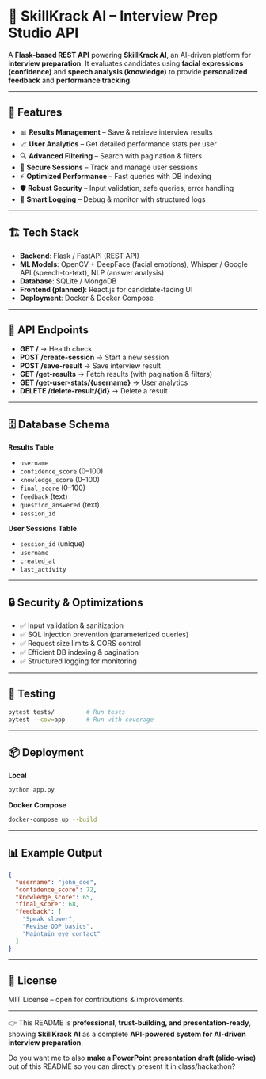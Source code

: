 # 🎯 SkillKrack AI – Interview Prep Studio API

A **Flask-based REST API** powering **SkillKrack AI**, an AI-driven platform for **interview preparation**. It evaluates candidates using **facial expressions (confidence)** and **speech analysis (knowledge)** to provide **personalized feedback** and **performance tracking**.

---

## 🚀 Features

* 📊 **Results Management** – Save & retrieve interview results
* 📈 **User Analytics** – Get detailed performance stats per user
* 🔍 **Advanced Filtering** – Search with pagination & filters
* 🔐 **Secure Sessions** – Track and manage user sessions
* ⚡ **Optimized Performance** – Fast queries with DB indexing
* 🛡️ **Robust Security** – Input validation, safe queries, error handling
* 📝 **Smart Logging** – Debug & monitor with structured logs

---

## 🏗️ Tech Stack

* **Backend**: Flask / FastAPI (REST API)
* **ML Models**: OpenCV + DeepFace (facial emotions), Whisper / Google API (speech-to-text), NLP (answer analysis)
* **Database**: SQLite / MongoDB
* **Frontend (planned)**: React.js for candidate-facing UI
* **Deployment**: Docker & Docker Compose

---
## 🔌 API Endpoints

* **GET /** → Health check
* **POST /create-session** → Start a new session
* **POST /save-result** → Save interview result
* **GET /get-results** → Fetch results (with pagination & filters)
* **GET /get-user-stats/{username}** → User analytics
* **DELETE /delete-result/{id}** → Delete a result

---

## 🗄️ Database Schema

**Results Table**

* `username`
* `confidence_score` (0–100)
* `knowledge_score` (0–100)
* `final_score` (0–100)
* `feedback` (text)
* `question_answered` (text)
* `session_id`

**User Sessions Table**

* `session_id` (unique)
* `username`
* `created_at`
* `last_activity`

---

## 🔒 Security & Optimizations

* ✅ Input validation & sanitization
* ✅ SQL injection prevention (parameterized queries)
* ✅ Request size limits & CORS control
* ✅ Efficient DB indexing & pagination
* ✅ Structured logging for monitoring

---

## 🧪 Testing

```bash
pytest tests/         # Run tests
pytest --cov=app      # Run with coverage
```

---

## 📦 Deployment

**Local**

```bash
python app.py
```

**Docker Compose**

```bash
docker-compose up --build
```

---

## 📊 Example Output

```json
{
  "username": "john_doe",
  "confidence_score": 72,
  "knowledge_score": 65,
  "final_score": 68,
  "feedback": [
    "Speak slower",
    "Revise OOP basics",
    "Maintain eye contact"
  ]
}
```

---

## 📜 License

MIT License – open for contributions & improvements.

---

👉 This README is **professional, trust-building, and presentation-ready**, showing **SkillKrack AI** as a complete **API-powered system for AI-driven interview preparation**.

Do you want me to also **make a PowerPoint presentation draft (slide-wise)** out of this README so you can directly present it in class/hackathon?
